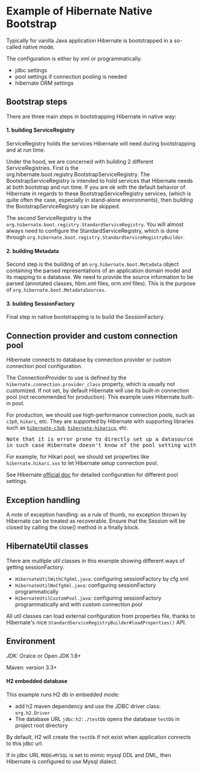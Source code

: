 
# Example of Hibernate Native Bootstrap

Typically for vanilla Java application Hibernate is bootstrapped in a so-called native mode.

The configuration is either by xml or programmatically. 

- jdbc settings
- pool settings if connection pooling is needed
- hibernate ORM settings

## Bootstrap steps
There are three main steps in bootstrapping Hibernate in native way:

#### 1. building ServiceRegistry

ServiceRegistry holds the services Hibernate will need during bootstrapping and at run time.

Under the hood, we are concerned with building 2 different ServiceRegistries. 
First is the org.hibernate.boot.registry.BootstrapServiceRegistry. 
The BootstrapServiceRegistry is intended to hold services that Hibernate needs at both bootstrap and run time.
If you are ok with the default behavior of Hibernate in regards to these BootstrapServiceRegistry services,
(which is quite often the case, especially in stand-alone environments), 
then building the BootstrapServiceRegistry can be skipped.

The second ServiceRegistry is the `org.hibernate.boot.registry.StandardServiceRegistry`. 
You will almost always need to configure the StandardServiceRegistry, 
which is done through `org.hibernate.boot.registry.StandardServiceRegistryBuilder`.

#### 2. building Metadata

Second step is the building of an `org.hibernate.boot.Metadata` object containing the parsed 
representations of an application domain model and its mapping to a database. 
We need to provide the source information to be parsed (annotated classes, hbm.xml files, orm.xml files). 
This is the purpose of `org.hibernate.boot.MetadataSources`.

#### 3. building SessionFactory

Final step in native bootstrapping is to build the SessionFactory.

## Connection provider and custom connection pool

Hibernate connects to database by connection provider or custom connection pool configuration.

The ConnectionProvider to use is defined by the `hibernate.connection.provider_class` property,
which is usually not customized. 
If not set, by default Hibernate will use its built-in connection pool (not recommended for production).
This example uses Hibernate built-in pool.

For production, we should use high-performance connection pools, such as `c3p0`, `hikari`, etc. 
They are supported by Hibernate with supporting libraries such as 
[`hibernate-c3p0`](https://mvnrepository.com/artifact/org.hibernate/hibernate-c3p0), 
[`hibernate-hikaricp`](https://mvnrepository.com/artifact/org.hibernate/hibernate-hikaricp), etc.

<pre>
Note that it is error prone to directly set up a datasource in hibernate service registry,
in such case Hibernate doesn't know of the pool setting within the dataSource object. 
</pre>

For example, for Hikari pool, we should set properties like `hibernate.hikari.xxx` to let Hibernate setup 
connection pool.

See Hibernate [official doc](https://docs.jboss.org/hibernate/orm/5.2/userguide/html_single/Hibernate_User_Guide.html#database-connectionprovider)
for detailed configuration for different pool settings.

## Exception handling

A note of exception handling: as a rule of thumb, no exception thrown by Hibernate can be treated as recoverable. 
Ensure that the Session will be closed by calling the close() method in a finally block.

## HibernateUtil classes

There are multiple util classes in this example showing different ways of getting sessionFactory.

- `HibernateUtilWithCfgXml.java`: configuring sessionFactory by cfg xml
- `HibernateUtilNoCfgXml.java`: configuring sessionFactory programmatically
- `HibernateUtilCustomPool.java`: configuring sessionFactory programmatically and with custom connection pool

All util classes can load external configuration from properties file, thanks to Hibernate's nice `StandardServiceRegistryBuilder#loadProperties()` API.

## Environment 

JDK: Oralce or Open JDK 1.8+

Maven: version 3.3+

#### H2 embedded database

This example runs H2 db in embedded mode:
* add h2 maven dependency and use the JDBC driver class: `org.h2.Driver`
* The database URL `jdbc:h2:./testDb` opens the database `testDb` in project root directory

By default, H2 will create the `testDb` if not exist when application connects to this jdbc url.

If in jdbc URL `MODE=MYSQL` is set to mimic mysql DDL and DML, then Hibernate is configured to use Mysql dialect.

